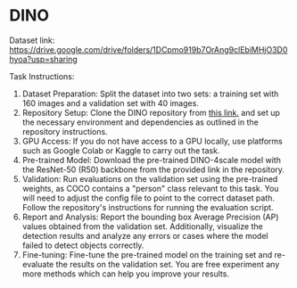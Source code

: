 # DINO
Dataset link:
https://drive.google.com/drive/folders/1DCpmo919b7OrAng9clEbiMHjO3D0hyoa?usp=sharing

Task Instructions:
1. Dataset Preparation:
Split the dataset into two sets: a training set with 160 images and a
validation set with 40 images.
2. Repository Setup:
Clone the DINO repository from <a href="https://github.com/IDEA-Research/DINO"> this link.</a> and set up the necessary
environment and dependencies as outlined in the repository
instructions.
3. GPU Access:
If you do not have access to a GPU locally, use platforms such as Google Colab or Kaggle to carry out the task.
4. Pre-trained Model:
Download the pre-trained DINO-4scale model with the ResNet-50 (R50) backbone from the provided link in the repository.
5. Validation:
Run evaluations on the validation set using the pre-trained weights, as COCO contains a "person" class relevant to this task. You will
need to adjust the config file to point to the correct dataset path. Follow the repository's instructions for running the evaluation script.
6. Report and Analysis:
Report the bounding box Average Precision (AP) values obtained from the validation set. Additionally, visualize the detection results and analyze any errors or cases where the model failed to detect objects correctly.
7. Fine-tuning:
Fine-tune the pre-trained model on the training set and re-evaluate the results on the validation set. You are free experiment any more methods which can help you improve your results.

